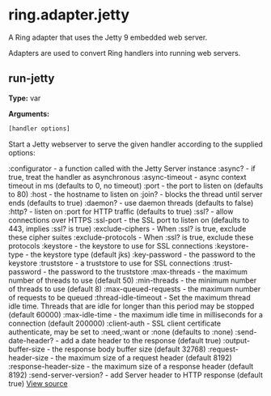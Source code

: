 # ring.adapter.jetty

A Ring adapter that uses the Jetty 9 embedded web server.

Adapters are used to convert Ring handlers into running web servers.

## run-jetty
**Type:** var



**Arguments:**
```clojure
[handler options]
```
Start a Jetty webserver to serve the given handler according to the
supplied options:

:configurator         - a function called with the Jetty Server instance
:async?               - if true, treat the handler as asynchronous
:async-timeout        - async context timeout in ms (defaults to 0, no timeout)
:port                 - the port to listen on (defaults to 80)
:host                 - the hostname to listen on
:join?                - blocks the thread until server ends (defaults to true)
:daemon?              - use daemon threads (defaults to false)
:http?                - listen on :port for HTTP traffic (defaults to true)
:ssl?                 - allow connections over HTTPS
:ssl-port             - the SSL port to listen on (defaults to 443, implies
                        :ssl? is true)
:exclude-ciphers      - When :ssl? is true, exclude these cipher suites
:exclude-protocols    - When :ssl? is true, exclude these protocols
:keystore             - the keystore to use for SSL connections
:keystore-type        - the keystore type (default jks)
:key-password         - the password to the keystore
:truststore           - a truststore to use for SSL connections
:trust-password       - the password to the truststore
:max-threads          - the maximum number of threads to use (default 50)
:min-threads          - the minimum number of threads to use (default 8)
:max-queued-requests  - the maximum number of requests to be queued
:thread-idle-timeout  - Set the maximum thread idle time. Threads that are idle
                        for longer than this period may be stopped (default 60000)
:max-idle-time        - the maximum idle time in milliseconds for a connection
                        (default 200000)
:client-auth          - SSL client certificate authenticate, may be set to
                        :need,:want or :none (defaults to :none)
:send-date-header?    - add a date header to the response (default true)
:output-buffer-size   - the response body buffer size (default 32768)
:request-header-size  - the maximum size of a request header (default 8192)
:response-header-size - the maximum size of a response header (default 8192)
:send-server-version? - add Server header to HTTP response (default true)
[View source](http://github.com/ring-clojure/ring/blob/1.8.1/ring-jetty-adapter/src/ring/adapter/jetty.clj#L128)